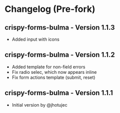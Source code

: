 # Changelog (Pre-fork)

## crispy-forms-bulma - Version 1.1.3

* Added input with icons

## crispy-forms-bulma - Version 1.1.2

* Added template for non-field errors
* Fix radio selec, which now appears inline
* Fix form actions template (submit, reset)

## crispy-forms-bulma - Version 1.1.1

* Initial version by @jhotujec
